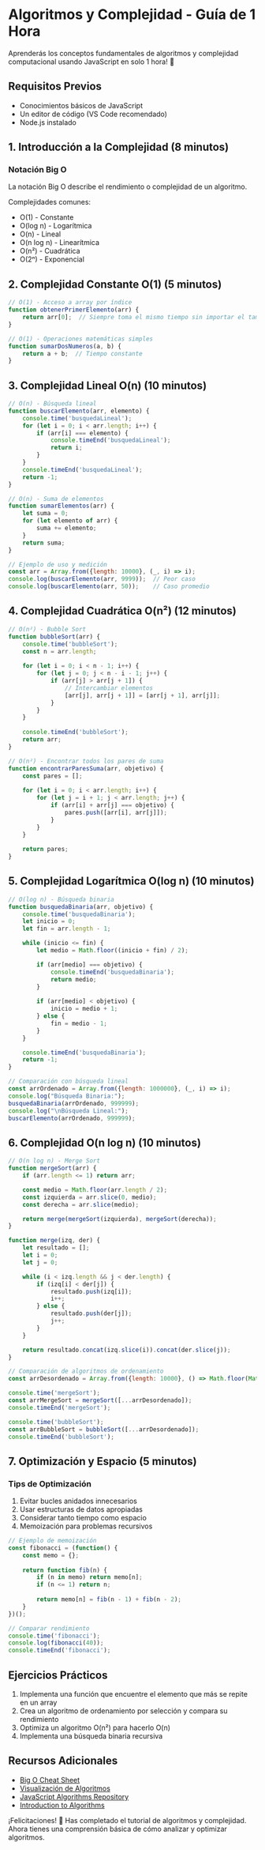 # Algoritmos y Complejidad - Guía de 1 Hora

Aprenderás los conceptos fundamentales de algoritmos y complejidad computacional usando JavaScript en solo 1 hora! 🚀

## Requisitos Previos
- Conocimientos básicos de JavaScript
- Un editor de código (VS Code recomendado)
- Node.js instalado

## 1. Introducción a la Complejidad (8 minutos)

### Notación Big O
La notación Big O describe el rendimiento o complejidad de un algoritmo.

Complejidades comunes:
- O(1) - Constante
- O(log n) - Logarítmica
- O(n) - Lineal
- O(n log n) - Linearítmica
- O(n²) - Cuadrática
- O(2ⁿ) - Exponencial

## 2. Complejidad Constante O(1) (5 minutos)

```javascript
// O(1) - Acceso a array por índice
function obtenerPrimerElemento(arr) {
    return arr[0];  // Siempre toma el mismo tiempo sin importar el tamaño del array
}

// O(1) - Operaciones matemáticas simples
function sumarDosNumeros(a, b) {
    return a + b;  // Tiempo constante
}
```

## 3. Complejidad Lineal O(n) (10 minutos)

```javascript
// O(n) - Búsqueda lineal
function buscarElemento(arr, elemento) {
    console.time('busquedaLineal');
    for (let i = 0; i < arr.length; i++) {
        if (arr[i] === elemento) {
            console.timeEnd('busquedaLineal');
            return i;
        }
    }
    console.timeEnd('busquedaLineal');
    return -1;
}

// O(n) - Suma de elementos
function sumarElementos(arr) {
    let suma = 0;
    for (let elemento of arr) {
        suma += elemento;
    }
    return suma;
}

// Ejemplo de uso y medición
const arr = Array.from({length: 10000}, (_, i) => i);
console.log(buscarElemento(arr, 9999));  // Peor caso
console.log(buscarElemento(arr, 50));    // Caso promedio
```

## 4. Complejidad Cuadrática O(n²) (12 minutos)

```javascript
// O(n²) - Bubble Sort
function bubbleSort(arr) {
    console.time('bubbleSort');
    const n = arr.length;
    
    for (let i = 0; i < n - 1; i++) {
        for (let j = 0; j < n - i - 1; j++) {
            if (arr[j] > arr[j + 1]) {
                // Intercambiar elementos
                [arr[j], arr[j + 1]] = [arr[j + 1], arr[j]];
            }
        }
    }
    
    console.timeEnd('bubbleSort');
    return arr;
}

// O(n²) - Encontrar todos los pares de suma
function encontrarParesSuma(arr, objetivo) {
    const pares = [];
    
    for (let i = 0; i < arr.length; i++) {
        for (let j = i + 1; j < arr.length; j++) {
            if (arr[i] + arr[j] === objetivo) {
                pares.push([arr[i], arr[j]]);
            }
        }
    }
    
    return pares;
}
```

## 5. Complejidad Logarítmica O(log n) (10 minutos)

```javascript
// O(log n) - Búsqueda binaria
function busquedaBinaria(arr, objetivo) {
    console.time('busquedaBinaria');
    let inicio = 0;
    let fin = arr.length - 1;

    while (inicio <= fin) {
        let medio = Math.floor((inicio + fin) / 2);

        if (arr[medio] === objetivo) {
            console.timeEnd('busquedaBinaria');
            return medio;
        }
        
        if (arr[medio] < objetivo) {
            inicio = medio + 1;
        } else {
            fin = medio - 1;
        }
    }

    console.timeEnd('busquedaBinaria');
    return -1;
}

// Comparación con búsqueda lineal
const arrOrdenado = Array.from({length: 1000000}, (_, i) => i);
console.log("Búsqueda Binaria:");
busquedaBinaria(arrOrdenado, 999999);
console.log("\nBúsqueda Lineal:");
buscarElemento(arrOrdenado, 999999);
```

## 6. Complejidad O(n log n) (10 minutos)

```javascript
// O(n log n) - Merge Sort
function mergeSort(arr) {
    if (arr.length <= 1) return arr;

    const medio = Math.floor(arr.length / 2);
    const izquierda = arr.slice(0, medio);
    const derecha = arr.slice(medio);

    return merge(mergeSort(izquierda), mergeSort(derecha));
}

function merge(izq, der) {
    let resultado = [];
    let i = 0;
    let j = 0;

    while (i < izq.length && j < der.length) {
        if (izq[i] < der[j]) {
            resultado.push(izq[i]);
            i++;
        } else {
            resultado.push(der[j]);
            j++;
        }
    }

    return resultado.concat(izq.slice(i)).concat(der.slice(j));
}

// Comparación de algoritmos de ordenamiento
const arrDesordenado = Array.from({length: 10000}, () => Math.floor(Math.random() * 10000));

console.time('mergeSort');
const arrMergeSort = mergeSort([...arrDesordenado]);
console.timeEnd('mergeSort');

console.time('bubbleSort');
const arrBubbleSort = bubbleSort([...arrDesordenado]);
console.timeEnd('bubbleSort');
```

## 7. Optimización y Espacio (5 minutos)

### Tips de Optimización
1. Evitar bucles anidados innecesarios
2. Usar estructuras de datos apropiadas
3. Considerar tanto tiempo como espacio
4. Memoización para problemas recursivos

```javascript
// Ejemplo de memoización
const fibonacci = (function() {
    const memo = {};
    
    return function fib(n) {
        if (n in memo) return memo[n];
        if (n <= 1) return n;
        
        return memo[n] = fib(n - 1) + fib(n - 2);
    }
})();

// Comparar rendimiento
console.time('fibonacci');
console.log(fibonacci(40));
console.timeEnd('fibonacci');
```

## Ejercicios Prácticos

1. Implementa una función que encuentre el elemento que más se repite en un array
2. Crea un algoritmo de ordenamiento por selección y compara su rendimiento
3. Optimiza un algoritmo O(n²) para hacerlo O(n)
4. Implementa una búsqueda binaria recursiva

## Recursos Adicionales
- [Big O Cheat Sheet](https://www.bigocheatsheet.com/)
- [Visualización de Algoritmos](https://visualgo.net/)
- [JavaScript Algorithms Repository](https://github.com/trekhleb/javascript-algorithms)
- [Introduction to Algorithms](https://mitpress.mit.edu/books/introduction-algorithms-fourth-edition)

¡Felicitaciones! 🎉 Has completado el tutorial de algoritmos y complejidad. Ahora tienes una comprensión básica de cómo analizar y optimizar algoritmos.
